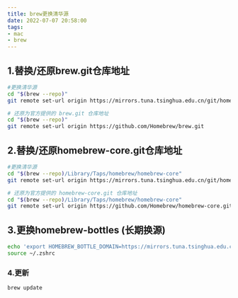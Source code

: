 ```yaml
---
title: brew更换清华源
date: 2022-07-07 20:58:00
tags:
- mac
- brew
---
```

## 1.替换/还原brew.git仓库地址
```bash
#更换清华源
cd "$(brew --repo)"
git remote set-url origin https://mirrors.tuna.tsinghua.edu.cn/git/homebrew/brew.git

# 还原为官方提供的 brew.git 仓库地址
cd "$(brew --repo)"
git remote set-url origin https://github.com/Homebrew/brew.git
```

## 2.替换/还原homebrew-core.git仓库地址
```bash
#更换清华源
cd "$(brew --repo)/Library/Taps/homebrew/homebrew-core"
git remote set-url origin https://mirrors.tuna.tsinghua.edu.cn/git/homebrew/homebrew-core.git

# 还原为官方提供的 homebrew-core.git 仓库地址
cd "$(brew --repo)/Library/Taps/homebrew/homebrew-core"
git remote set-url origin https://github.com/Homebrew/homebrew-core.git
```

## 3.更换homebrew-bottles (长期换源)
```bash
echo 'export HOMEBREW_BOTTLE_DOMAIN=https://mirrors.tuna.tsinghua.edu.cn/homebrew-bottles' >> ~/.zshrc
source ~/.zshrc
```

### 4.更新
```bash
brew update
```
